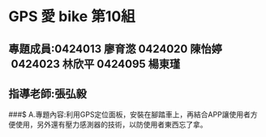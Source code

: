 # GPS 愛 bike 第10組
## 專題成員:0424013 廖育滺 0424020 陳怡婷  0424023 林欣平 0424095 楊東瑾
## 指導老師:張弘毅
###$ A.專題內容:利用GPS定位面板，安裝在腳踏車上，再結合APP讓使用者方便使用，另外還有壓力感測器的技術，以防使用者東西忘了拿。
